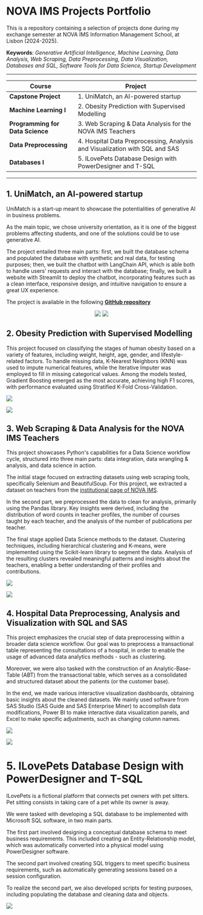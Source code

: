 # NOVA IMS Projects Portfolio
This is a repository containing a selection of projects done during my exchange semester at NOVA IMS Information Management School, at Lisbon (2024-2025).

**Keywords**: *Generative Artificial Intelligence, Machine Learning, Data Analysis, Web Scraping, Data Preprocessing, Data Visualization, Databases and SQL, Software Tools for Data Science, Startup Development*

---

| **Course** | **Project** |
|---|---|
| **Capstone Project** | 1. UniMatch, an AI-powered startup |
| **Machine Learning I** | 2. Obesity Prediction with Supervised Modelling |
| **Programming for Data Science** | 3. Web Scraping & Data Analysis for the NOVA IMS Teachers |
| **Data Preprocessing** | 4. Hospital Data Preprocessing, Analysis and Visualization with SQL and SAS |
| **Databases I** | 5. ILovePets Database Design with PowerDesigner and T-SQL |

---

## 1. UniMatch, an AI-powered startup
UniMatch is a start-up meant to showcase the potentialities of generative AI in business problems.

As the main topic, we chose university orientation, as it is one of the biggest problems affecting students, and one of the solutions could be to use generative AI.

The project entailed three main parts: first, we built the database schema and populated the database with synthetic and real data, for testing purposes; then, we built the chatbot with LangChain API, which is able both to handle users' requests and interact with the database; finally, we built a website with Streamlit to deploy the chatbot, incorporating features such as a clean interface, responsive design, and intuitive navigation to ensure a great UX experience.

The project is available in the following **[GitHub repository](https://github.com/OdinMeng/UniMatch)**

<p align="center">
  <img src="/images/UniMatchLOGO.png" />
  <img src="/images/UniMatch_ChatbotPAGE.png" />
</p>

## 2. Obesity Prediction with Supervised Modelling
This project focused on classifying the stages of human obesity based on a variety of features, including weight, height, age, gender, and lifestyle-related factors. To handle missing data, K-Nearest Neighbors (KNN) was used to impute numerical features, while the Iterative Imputer was employed to fill in missing categorical values. Among the models tested, Gradient Boosting emerged as the most accurate, achieving high F1 scores, with performance evaluated using Stratified K-Fold Cross-Validation.

![](images/gradientboosting.PNG)

![](images/hvrs_results.png)

## 3. Web Scraping & Data Analysis for the NOVA IMS Teachers
This project showcases Python's capabilities for a Data Science workflow cycle, structured into three main parts: data integration, data wrangling & analysis, and data science in action.

The initial stage focused on extracting datasets using web scraping tools, specifically Selenium and BeautifulSoup. For this project, we extracted a dataset on teachers from the [institutional page of NOVA IMS](https://www.novaims.unl.pt/en/nova-ims/teaching-staff/).

In the second part, we preprocessed the data to clean for analysis, primarily using the Pandas library. Key insights were derived, including the distribution of word counts in teacher profiles, the number of courses taught by each teacher, and the analysis of the number of publications per teacher.

The final stage applied Data Science methods to the dataset. Clustering techniques, including hierarchical clustering and K-means, were implemented using the Scikit-learn library to segment the data. Analysis of the resulting clusters revealed meaningful patterns and insights about the teachers, enabling a better understanding of their profiles and contributions.

![](images/pds_tools.png)

![](images/clustering_teachers.png)


## 4. Hospital Data Preprocessing, Analysis and Visualization with SQL and SAS
This project emphasizes the crucial step of data preprocessing within a broader data science workflow. Our goal was to preprocess a transactional table representing the consultations of a hospital, in order to enable the usage of advanced data analytics methods - such as clustering. 

Moreover, we were also tasked with the construction of an Analytic-Base-Table (ABT) from the transactional table, which serves as a consolidated and structured dataset about the patients (or the customer base).

In the end, we made various interactive visualization dashboards, obtaining basic insights about the cleaned datasets. We mainly used software from SAS Studio (SAS Guide and SAS Enterprise Miner) to accomplish data modifications, Power BI to make interactive data visualization panels, and Excel to make specific adjustments, such as changing column names.

![](images/miner_diagram.png)

![](images/powerbi_dashboard.png)

# 5. ILovePets Database Design with PowerDesigner and T-SQL
ILovePets is a fictional platform that connects pet owners with pet sitters. Pet sitting consists in taking care of a pet while its owner is away.

We were tasked with developing a SQL database to be implemented with Microsoft SQL software, in two main parts.

The first part involved designing a conceptual database schema to meet business requirements. This included creating an Entity-Relationship model, which was automatically converted into a physical model using PowerDesigner software.

The second part involved creating SQL triggers to meet specific business requirements, such as automatically generating sessions based on a session configuration.

To realize the second part, we also developed scripts for testing purposes, including populating the database and cleaning data and objects.

![](images/ilovepets_erm.png)